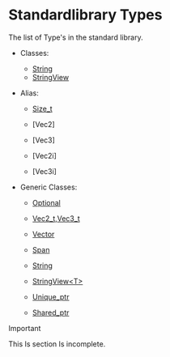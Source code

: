 # Standardlibrary Types

The list of Type's in the standard library.





 - Classes:
   - [String](./Types/Classes/String.md)
   - [StringView](./Types/Classes/StringView.md)
  
 - Alias:
   - [Size_t](./Types/alias/size_t.md)
   - [Vec2]
   - [Vec3]

   - [Vec2i]
   - [Vec3i]

 - Generic Classes:
   - [Optional](./Types/Generic/optional.md)
   
   - [Vec2_t,Vec3_t](./Types/Generic/VecTypes.md)
   
   - [Vector](./Types/Generic/Vector.md)
   
   - [Span](./Types/Generic/Span.md)

   - [String](./Types/Generic/String.md)

   - [StringView\<T>](./Types/alias/StringView.md)

   - [Unique_ptr](./Types/Generic/Unique_ptr.md)
   
   - [Shared_ptr](./Types/Generic/Shared_ptr.md)


>[!IMPORTANT]
>This Is section Is incomplete.